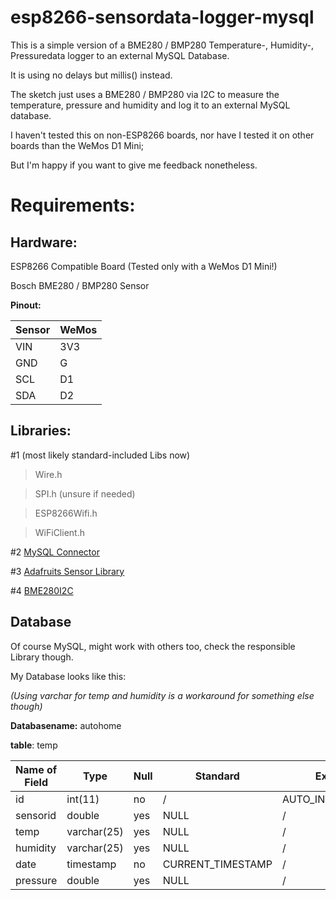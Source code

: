 # esp8266-sensordata-logger-mysql
This is a simple version of a BME280 / BMP280 Temperature-, Humidity-, Pressuredata logger to an external MySQL Database.

It is using no delays but millis() instead.

The sketch just uses a BME280 / BMP280 via I2C to measure the temperature, pressure and humidity and log it to an external MySQL database.

I haven't tested this on non-ESP8266 boards, nor have I tested it on other boards than the WeMos D1 Mini;

But I'm happy if you want to give me feedback nonetheless.


# Requirements:

## Hardware:

ESP8266 Compatible Board (Tested only with a WeMos D1 Mini!)

Bosch BME280 / BMP280 Sensor

**Pinout:**

**Sensor** | **WeMos**
-- | --
VIN | 3V3
GND | G
SCL | D1
SDA | D2

## Libraries:

#1 (most likely standard-included Libs now)
> Wire.h

> SPI.h (unsure if needed)

> ESP8266Wifi.h

> WiFiClient.h

#2 [MySQL Connector](https://github.com/ChuckBell/MySQL_Connector_Arduino)

#3 [Adafruits Sensor Library](https://github.com/adafruit/Adafruit_Sensor)

#4 [BME280I2C](https://github.com/finitespace/BME280)

## Database

Of course MySQL, might work with others too, check the responsible Library though.

My Database looks like this:

_(Using varchar for temp and humidity is a workaround for something else though)_

**Databasename:** autohome

**table**: temp


**Name of Field** | **Type** | **Null** | **Standard** | **Extra**
 --- | --- | --- | --- | ---
 id | int(11) | no | / | AUTO_INCREMENT
 sensorid | double | yes | NULL | /
 temp | varchar(25) | yes | NULL | /
 humidity | varchar(25) | yes | NULL | /
 date | timestamp | no | CURRENT_TIMESTAMP | /
 pressure | double | yes | NULL | /